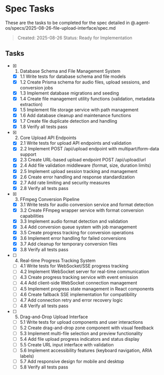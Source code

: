 # Spec Tasks

These are the tasks to be completed for the spec detailed in @.agent-os/specs/2025-08-26-file-upload-interface/spec.md

> Created: 2025-08-26
> Status: Ready for Implementation

## Tasks

- [x] 1. Database Schema and File Management System
  - [x] 1.1 Write tests for database schema and file models
  - [x] 1.2 Create Prisma schema for audio files, upload sessions, and conversion jobs
  - [x] 1.3 Implement database migrations and seeding
  - [x] 1.4 Create file management utility functions (validation, metadata extraction)
  - [x] 1.5 Implement file storage service with path management
  - [x] 1.6 Add database cleanup and maintenance functions
  - [x] 1.7 Create file duplicate detection and handling
  - [x] 1.8 Verify all tests pass

- [x] 2. Core Upload API Endpoints
  - [x] 2.1 Write tests for upload API endpoints and validation
  - [x] 2.2 Implement POST /api/upload endpoint with multipart/form-data support
  - [x] 2.3 Create URL-based upload endpoint POST /api/upload/url
  - [x] 2.4 Add file validation middleware (format, size, duration limits)
  - [x] 2.5 Implement upload session tracking and management
  - [x] 2.6 Create error handling and response standardization
  - [x] 2.7 Add rate limiting and security measures
  - [x] 2.8 Verify all tests pass

- [x] 3. FFmpeg Conversion Pipeline
  - [x] 3.1 Write tests for audio conversion service and format detection
  - [x] 3.2 Create FFmpeg wrapper service with format conversion capabilities
  - [x] 3.3 Implement audio format detection and validation
  - [x] 3.4 Add conversion queue system with job management
  - [x] 3.5 Create progress tracking for conversion operations
  - [x] 3.6 Implement error handling for failed conversions
  - [x] 3.7 Add cleanup for temporary conversion files
  - [x] 3.8 Verify all tests pass

- [ ] 4. Real-time Progress Tracking System
  - [ ] 4.1 Write tests for WebSocket/SSE progress tracking
  - [ ] 4.2 Implement WebSocket server for real-time communication
  - [ ] 4.3 Create progress tracking service with event emission
  - [ ] 4.4 Add client-side WebSocket connection management
  - [ ] 4.5 Implement progress state management in React components
  - [ ] 4.6 Create fallback SSE implementation for compatibility
  - [ ] 4.7 Add connection retry and error recovery logic
  - [ ] 4.8 Verify all tests pass

- [ ] 5. Drag-and-Drop Upload Interface
  - [ ] 5.1 Write tests for upload components and user interactions
  - [ ] 5.2 Create drag-and-drop zone component with visual feedback
  - [ ] 5.3 Implement multi-file selection and preview functionality
  - [ ] 5.4 Add file upload progress indicators and status display
  - [ ] 5.5 Create URL input interface with validation
  - [ ] 5.6 Implement accessibility features (keyboard navigation, ARIA labels)
  - [ ] 5.7 Add responsive design for mobile and desktop
  - [ ] 5.8 Verify all tests pass